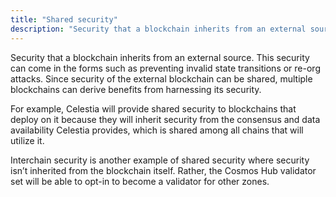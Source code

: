 ```yaml
---
title: "Shared security"
description: "Security that a blockchain inherits from an external source."
---
```


Security that a blockchain inherits from an external source. This security can come in the forms such as preventing invalid state transitions or re-org attacks. Since security of the external blockchain can be shared, multiple blockchains can derive benefits from harnessing its security.

For example, Celestia will provide shared security to blockchains that deploy on it because they will inherit security from the consensus and data availability Celestia provides, which is shared among all chains that will utilize it.

Interchain security is another example of shared security where security isn’t inherited from the blockchain itself. Rather, the Cosmos Hub validator set will be able to opt-in to become a validator for other zones.